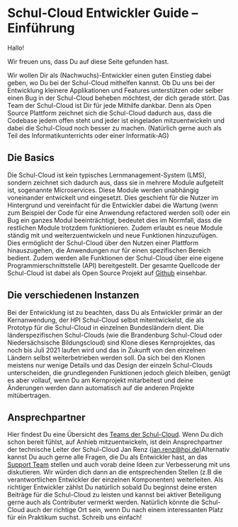 # Schul-Cloud Entwickler Guide – Einführung

Hallo!

Wir freuen uns, dass Du auf diese Seite gefunden hast.

Wir wollen Dir als (Nachwuchs)-Entwickler einen guten Einstieg dabei geben, wo Du bei der Schul-Cloud mithelfen kannst. Ob Du uns bei der Entwicklung kleinere Applikationen und Features unterstützen oder selber einen Bug in der Schul-Cloud beheben möchtest, der dich gerade stört. Das Team der Schul-Cloud ist Dir für jede Mithilfe dankbar. Denn als Open Source Plattform zeichnet sich die Schul-Cloud dadurch aus, dass die Codebase jedem offen steht und jeder ist eingeladen mitzuentwickeln und dabei die Schul-Cloud noch besser zu machen. (Natürlich gerne auch als Teil des Informatikunterrichts oder einer Informatik-AG)

## Die Basics

Die Schul-Cloud ist kein typisches Lernmanagement-System (LMS), sondern zeichnet sich dadurch aus, dass sie in mehrere Module aufgeteilt ist, sogenannte Microservices. Diese Module werden unabhängig voneinander entwickelt und eingesetzt. Dies geschieht für die Nutzer im Hintergrund und vereinfacht für die Entwickler dabei die Wartung (wenn zum Beispiel der Code für eine Anwendung refactored werden soll) oder ein Bug ein ganzes Modul beeinträchtigt, bedeutet dies im Normfall, dass die restlichen Module trotzdem funktionieren. Zudem erlaubt es neue Module ständig mit und weiterzuentwickeln und neue Funktionen hinzuzufügen. Dies ermöglicht der Schul-Cloud über den Nutzen einer Plattform hinauszugehen, die Anwendungen nur für einen spezifischen Bereich bedient. Zudem werden alle Funktionen der Schul-Cloud über eine eigene Programmierschnittstelle (API) bereitgestellt. Der gesamte Quellcode der Schul-Cloud ist dabei als Open Source Projekt auf [Github](https://github.com/schul-cloud) einsehbar.

## Die verschiedenen Instanzen

Bei der Entwicklung ist zu beachten, dass Du als Entwickler primär an der Kernanwendung, der HPI Schul-Cloud selbst mitentwickelst, die als Prototyp für die Schul-Cloud in einzelnen Bundesländern dient. Die länderspezifischen Schul-Clouds (wie die Brandenburg Schul-Cloud oder Niedersächsische Bildungscloud) sind Klone dieses Kernprojektes, das noch bis Juli 2021 laufen wird und das in Zukunft von den einzelnen Ländern selbst weiterbetrieben werden soll. Da sich bei den Klonen meistens nur wenige Details und das Design der einzeln Schul-Clouds unterscheiden, die grundlegenden Funktionen jedoch gleich bleiben, genügt es aber vollauf, wenn Du am Kernprojekt mitarbeitest und deine Änderungen werden dann automatisch auf die anderen Projekte mitübertragen.

## Ansprechpartner

Hier findest Du eine Übersicht des [Teams der Schul-Cloud](https://schul-cloud.org/team). Wenn Du dich schon bereit fühlst, auf Anhieb mitzuentwickeln, ist dein Ansprechpartner der technische Leiter der Schul-Cloud Jan Renz (<jan.renz@hpi.de>)Alternativ kannst Du auch gerne alle Fragen, die Du als Entwickler hast, an das [Support Team](https://ticketsystem.schul-cloud.org/servicedesk/customer/portal/2/user/login?destination=portal%2F2) stellen und auch vorab deine Ideen zur Verbesserung mit uns diskutieren. Wir würden dich dann an die entsprechenden Stellen (z.B die verantwortlichen Entwickler der einzelnen Komponenten) weiterleiten. Als richtiger Entwickler zählst Du natürlich sobald Du beginnst deine ersten Beiträge für die Schul-Cloud zu leisten und kannst bei aktiver Beteiligung gerne auch als Contributer vermerkt werden. Natürlich könnte die Schul-Cloud auch der richtige Ort sein, wenn Du nach einem interessanten Platz für ein Praktikum suchst. Schreib uns einfach!
